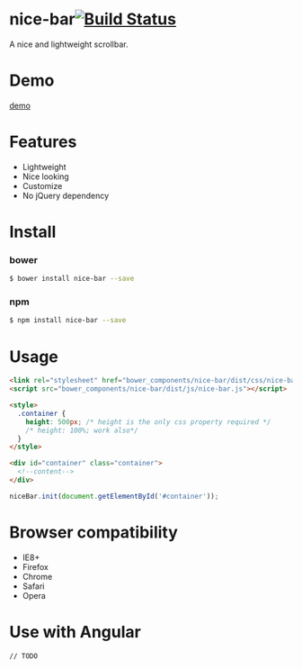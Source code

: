 # nice-bar[![Build Status](https://travis-ci.org/forsigner/nice-bar.svg?branch=master)](https://travis-ci.org/forsigner/nice-bar)

A nice and lightweight scrollbar.

# Demo

[demo](http://nice-bar.mipinr.com/)

# Features

- Lightweight
- Nice looking
- Customize
- No jQuery dependency

# Install

### bower

```bash
$ bower install nice-bar --save
```

### npm

```bash
$ npm install nice-bar --save
```

# Usage

```html
<link rel="stylesheet" href="bower_components/nice-bar/dist/css/nice-bar.min.css" />
<script src="bower_components/nice-bar/dist/js/nice-bar.js"></script>

<style>
  .container {
    height: 500px; /* height is the only css property required */
    /* height: 100%; work also*/
  }
</style>

<div id="container" class="container">
  <!--content-->
</div>
```

```js
niceBar.init(document.getElementById('#container'));

```

# Browser compatibility

- IE8+
- Firefox
- Chrome
- Safari
- Opera

# Use with Angular

```
// TODO
```
